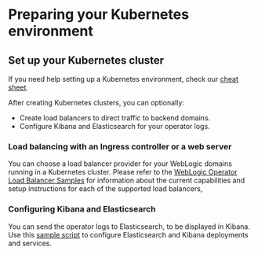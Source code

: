 # Preparing your Kubernetes environment



## Set up your Kubernetes cluster

If you need help setting up a Kubernetes environment, check our [cheat sheet](k8s_setup.md).

After creating Kubernetes clusters, you can optionally:
* Create load balancers to direct traffic to backend domains.
* Configure Kibana and Elasticsearch for your operator logs.


### Load balancing with an Ingress controller or a web server

You can choose a load balancer provider for your WebLogic domains running in a Kubernetes cluster. Please refer to the [WebLogic Operator Load Balancer Samples](../kubernetes/samples/charts/README.md) for information about the current capabilities and setup instructions for each of the supported load balancers,


### Configuring Kibana and Elasticsearch

You can send the operator logs to Elasticsearch, to be displayed in Kibana. Use
this [sample script](/kubernetes/samples/scripts/elasticsearch-and-kibana/README.md) to configure Elasticsearch and Kibana deployments and services.
